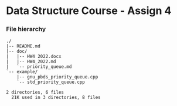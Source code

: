 # Data Structure Course - Assign 4

### File hierarchy

```
./
|-- README.md
|-- doc/
|   |-- HW4 2022.docx
|   |-- HW4_2022.md
|   `-- priority_queue.md
`-- example/
    |-- gnu_pbds_priority_queue.cpp
    `-- std_priority_queue.cpp

2 directories, 6 files
  21K used in 3 directories, 8 files
```
